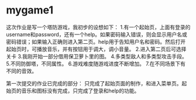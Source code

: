 # mygame1
这次作业是写一个塔防游戏，我初步的设想如下：
1.有一个起始页，上面有登录的username和password，还有一个help。如果密码输入错误，则会显示用户名或密码错误；如果输入正确则进入第二页。help用于告知用户名和密码。然后打开起始页时，可播放音乐，并有按钮用于调大，调小音量。
2.进入第二页后可选择关卡 
3.我刚开始一部分借用保卫萝卜里的图。
4.多类型敌人和多类型攻击手段。
5.不同防御塔，不同属性。
6.游戏难度随游戏进度不断增加。 
7.在不同场景下有不同的音效。 

第一次提交的作业已完成的部分： 只完成了起始页面的制作，和进入菜单页。起始页的音乐和图标没有完成，只完成了登录和help的功能。
